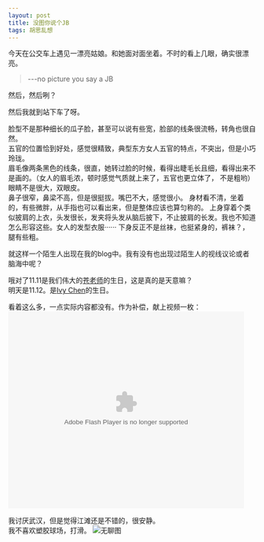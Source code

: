 ```yaml
---
layout: post
title: 没图你说个JB
tags: 胡思乱想
---
```


今天在公交车上遇见一漂亮姑娘。和她面对面坐着。不时的看上几眼，确实很漂亮。

>   ---no picture you say a JB

然后，然后咧？  

然后我就到站下车了呀。 

脸型不是那种细长的瓜子脸，甚至可以说有些宽，脸部的线条很流畅，转角也很自然。  
五官的位置恰到好处，感觉很精致，典型东方女人五官的特点，不突出，但是小巧玲珑。  
眉毛像两条黑色的线条，很直，她转过脸的时候，看得出睫毛长且细，看得出来不是画的。（女人的眉毛浓，顿时感觉气质就上来了，五官也更立体了， 不是粗哟） 
眼睛不是很大，双眼皮。  
鼻子很窄，鼻梁不高，但是很挺拔。嘴巴不大，感觉很小。 
身材看不清，坐着的，有些微胖，从手指也可以看出来，但是整体应该也算匀称的。 
上身穿着个类似披肩的上衣，头发很长，发夹将头发从脑后披下，不止披肩的长发。我也不知道怎么形容这些。女人的发型衣服······
下身反正不是丝袜，也挺紧身的，裤袜？，腿有些粗。

就这样一个陌生人出现在我的blog中。我有没有也出现过陌生人的视线议论或者脑海中呢？

哦对了11.11是我们伟大的[苍老师](http://www.weibo.com/u/1739928273)的生日，这是真的是天意嘛？  
明天是11.12。是[Ivy Chen](http://www.weibo.com/dafachen)的生日。

看着这么多，一点实际内容都没有。作为补偿，献上视频一枚：
<embed src="http://player.youku.com/player.php/sid/XMzI0MTI0Nzc2/v.swf" allowFullScreen="true" quality="high" width="480" height="400" align="middle" allowScriptAccess="always" type="application/x-shockwave-flash"></embed>

我讨厌武汉，但是觉得江滩还是不错的，很安静。  
我不喜欢塑胶球场，打滑。
![无聊图](http://fmn.xnpic.com/fmn050/20101225/1620/p_large_i5wK_61d80000eb5d5c42.jpg)